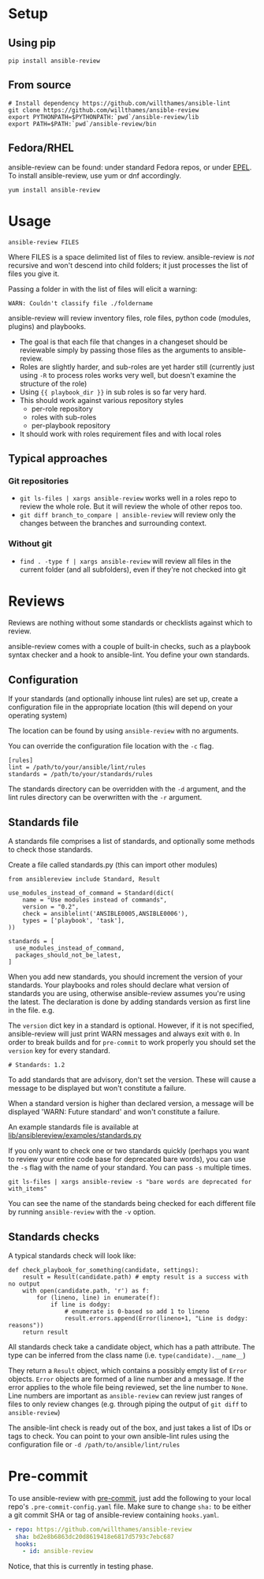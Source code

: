 # Setup

## Using pip

```
pip install ansible-review
```

## From source

```
# Install dependency https://github.com/willthames/ansible-lint
git clone https://github.com/willthames/ansible-review
export PYTHONPATH=$PYTHONPATH:`pwd`/ansible-review/lib
export PATH=$PATH:`pwd`/ansible-review/bin
```

## Fedora/RHEL

ansible-review can be found: under standard Fedora repos, or under [EPEL](http://fedoraproject.org/wiki/EPEL#How_can_I_use_these_extra_packages.3F).
To install ansible-review, use yum or dnf accordingly.

```
yum install ansible-review
```

# Usage

```
ansible-review FILES
```

Where FILES is a space delimited list of files to review.
ansible-review is _not_ recursive and won't descend
into child folders; it just processes the list of files you give it.

Passing a folder in with the list of files will elicit a warning:

```
WARN: Couldn't classify file ./foldername
```

ansible-review will review inventory files, role
files, python code (modules, plugins) and playbooks.

* The goal is that each file that changes in a
  changeset should be reviewable simply by passing
  those files as the arguments to ansible-review.
* Roles are slightly harder, and sub-roles are yet
  harder still (currently just using `-R` to process
  roles works very well, but doesn't examine the
  structure of the role)
* Using `{{ playbook_dir }}` in sub roles is so far
  very hard.
* This should work against various repository styles
  - per-role repository
  - roles with sub-roles
  - per-playbook repository
* It should work with roles requirement files and with local roles

## Typical approaches

### Git repositories

* `git ls-files | xargs ansible-review` works well in
  a roles repo to review the whole role. But it will
  review the whole of other repos too.
* `git diff branch_to_compare | ansible-review` will
  review only the changes between the branches and
  surrounding context.

### Without git

* `find . -type f | xargs ansible-review` will review
  all files in the current folder (and all subfolders),
  even if they're not checked into git

# Reviews

Reviews are nothing without some standards or checklists
against which to review.

ansible-review comes with a couple of built-in checks, such as
a playbook syntax checker and a hook to ansible-lint. You define your
own standards.

## Configuration

If your standards (and optionally inhouse lint rules) are set up, create
a configuration file in the appropriate location (this will depend on
your operating system)

The location can be found by using `ansible-review` with no arguments.

You can override the configuration file location with the `-c` flag.

```
[rules]
lint = /path/to/your/ansible/lint/rules
standards = /path/to/your/standards/rules
```

The standards directory can be overridden with the `-d` argument,
and the lint rules directory can be overwritten with the `-r` argument.


## Standards file

A standards file comprises a list of standards, and optionally some methods to
check those standards.

Create a file called standards.py (this can import other modules)

```
from ansiblereview include Standard, Result

use_modules_instead_of_command = Standard(dict(
    name = "Use modules instead of commands",
    version = "0.2",
    check = ansiblelint('ANSIBLE0005,ANSIBLE0006'),
    types = ['playbook', 'task'],
))

standards = [
  use_modules_instead_of_command,
  packages_should_not_be_latest,
]
```

When you add new standards, you should increment the version of your standards.
Your playbooks and roles should declare what version of standards you are
using, otherwise ansible-review assumes you're using the latest. The declaration
is done by adding standards version as first line in the file. e.g.

The `version` dict key in a standard is optional. However, if it is not specified,
ansible-review will just print WARN messages and always exit with `0`. In order to
break builds and for `pre-commit` to work properly you should set the `version` key
for every standard.

```
# Standards: 1.2
```

To add standards that are advisory, don't set the version. These will cause
a message to be displayed but won't constitute a failure.

When a standard version is higher than declared version, a message will be
displayed 'WARN: Future standard' and won't constitute a failure.

An example standards file is available at
[lib/ansiblereview/examples/standards.py](lib/ansiblereview/examples/standards.py)

If you only want to check one or two standards quickly (perhaps you want
to review your entire code base for deprecated bare words), you can use the
`-s` flag with the name of your standard. You can pass `-s` multiple times.

```
git ls-files | xargs ansible-review -s "bare words are deprecated for with_items"
```

You can see the name of the standards being checked for each different file by running
`ansible-review` with the `-v` option.


## Standards checks

A typical standards check will look like:

```
def check_playbook_for_something(candidate, settings):
    result = Result(candidate.path) # empty result is a success with no output
    with open(candidate.path, 'r') as f:
        for (lineno, line) in enumerate(f):
            if line is dodgy:
                # enumerate is 0-based so add 1 to lineno
                result.errors.append(Error(lineno+1, "Line is dodgy: reasons"))
    return result
```

All standards check take a candidate object, which has a path attribute.
The type can be inferred from the class name (i.e. `type(candidate).__name__`)

They return a `Result` object, which contains a possibly empty list of `Error`
objects. `Error` objects are formed of a line number and a message. If the
error applies to the whole file being reviewed, set the line number to `None`.
Line numbers are important as `ansible-review` can review just ranges of files
to only review changes (e.g. through piping the output of `git diff` to
`ansible-review`)

The ansible-lint check is ready out of the box, and just takes a list of
IDs or tags to check. You can point to your own ansible-lint rules
using the configuration file or `-d /path/to/ansible/lint/rules`

# Pre-commit

To use ansible-review with [pre-commit](https://pre-commit.com/), just
add the following to your local repo's `.pre-commit-config.yaml` file.
Make sure to change `sha:` to be either a git commit SHA or tag of
ansible-review containing `hooks.yaml`.

```yaml
- repo: https://github.com/willthames/ansible-review
  sha: bd2e8b6863dc20d8619418e6817d5793c7ebc687
  hooks:
    - id: ansible-review
```

Notice, that this is currently in testing phase.
